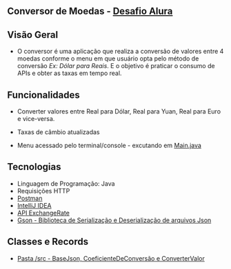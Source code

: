 ## Conversor de Moedas - [Desafio Alura](https://cursos.alura.com.br/course/praticando-java-construindo-conversor-moedas)


## Visão Geral
*  O conversor é uma aplicação que realiza a conversão de valores entre 4 moedas conforme o menu em que usuário opta pelo método de conversão *Ex: Dólar para Reais*. E o objetivo é praticar o consumo de APIs e obter as taxas em tempo real.

## Funcionalidades

* Converter valores entre Real para Dólar, Real para Yuan, Real para Euro e vice-versa. 

* Taxas de câmbio atualizadas

* Menu acessado pelo terminal/console - excutando em [Main.java](https://github.com/JeanSousa6/ConversorMoeda/blob/main/src/Main.java)


## Tecnologias

* Linguagem de Programação: Java
* Requisições HTTP
* [Postman](https://www.postman.com/)
* [IntelliJ IDEA](https://www.jetbrains.com/idea/)
* [API ExchangeRate](https://www.exchangerate-api.com/)
* [Gson - Biblioteca de Serialização e Deserialização de arquivos Json](https://github.com/google/gson)

## Classes e Records

* [Pasta /src - BaseJson, CoeficienteDeConversão e ConverterValor](https://github.com/JeanSousa6/ConversorMoeda/tree/main/src)


